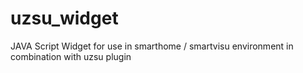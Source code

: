 uzsu_widget
===========

JAVA Script Widget for use in smarthome / smartvisu environment in combination with uzsu plugin

